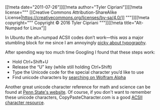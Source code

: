 [[!meta date="2011-07-26"]][[!meta author="Tyler Cipriani"]][[!meta license="""
[[Creative Commons Attribution-ShareAlike License|https://creativecommons.org/licenses/by-sa/4.0/]]
"""]][[!meta copyright="""
Copyright &copy; 2016 Tyler Cipriani
"""]][[!meta title="Alt-Numpad for Linux"]]

In Ubuntu the alt+numpad ACSII codes don’t work—this _was_ a major stumbling block for me since I am annoyingly [picky about typography](http://www.smashingmagazine.com/2011/08/15/mind-your-en-and-em-dashes-typographic-etiquette/ "Smashing Magazine—mind your em and en dashes"). 

After spending way too much time Googling I found that these steps work:
* Hold Ctrl+Shift+U 
* Release the “U” key (while still holding Ctrl+Shift) 
* Type the Unicode code for the special character you’d like to use
* Find unicode characters by [searching on Wolfram Alpha](http://www.wolframalpha.com/input/?i=em+dash "em dash - Wolfram|Alpha")

Another great unicode character reference for math and science can be found at [Penn State's website](http://tlt.its.psu.edu/suggestions/international/bylanguage/mathchart.html "Math Unicode Entities").
Of course, if you don't want to remember these unicode characters, CopyPasteCharacter.com is a good [ACSII character resource](http://copypastecharacter.com/ "✿ Our favorite set — CopyPasteCharacter.com").
